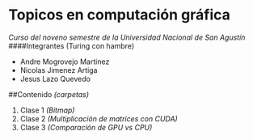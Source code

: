 # Topicos en computación gráfica
_Curso del noveno semestre de la Universidad Nacional de San Agustín_
####Integrantes (Turing con hambre)
- Andre Mogrovejo Martinez
- Nicolas Jimenez Artiga
- Jesus Lazo Quevedo

##Contenido _(carpetas)_ 
1. Clase 1 _(Bitmap)_
2. Clase 2 _(Multiplicación de matrices con CUDA)_
3. Clase 3 _(Comparación de GPU vs CPU)_